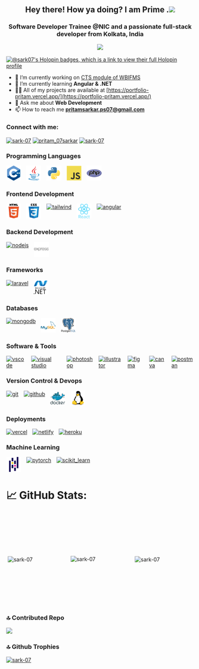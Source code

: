<h2 align="center"> Hey there! How ya doing? I am Prime .<img src="https://media.giphy.com/media/hvRJCLFzcasrR4ia7z/giphy.gif" width="35"></h2>
<h3 align="center">Software Developer Trainee @NIC and a passionate full-stack developer from Kolkata, India</h3>
<p align="center">
  <a href="https://github.com/DenverCoder1/readme-typing-svg"><img src="https://readme-typing-svg.herokuapp.com?lines=Computer+Science,+AKCSIT+'24;Interested+in+blockchain!;Full-Stack+Web+Developer+!!;AI+ML+Enthusiast;Always+love+to+hear+about+new+ideas!&center=true&width=500&height=50"></a>
</p>

[![@sark07's Holopin badges, which is a link to view their full Holopin profile](https://holopin.me/sark07)](https://holopin.io/@sark07)

- 🔭 I’m currently working on [CTS module of WBIFMS](https://uat.wbifms.gov.in/ifms)
- 🌱 I’m currently learning **Angular & .NET**
- 👨‍💻 All of my projects are available at [https://portfolio-pritam.vercel.app/](https://portfolio-pritam.vercel.app/)
- 💬 Ask me about **Web Development**
- 📫 How to reach me **pritamsarkar.ps07@gmail.com**

<h3 align="left">Connect with me:</h3>
<p align="left">
<a href="https://kaggle.com/sark-07" target="blank"><img align="center" src="https://raw.githubusercontent.com/rahuldkjain/github-profile-readme-generator/master/src/images/icons/Social/kaggle.svg" alt="sark-07" height="30" width="40" /></a>
<a href="https://instagram.com/pritam_07sarkar" target="blank"><img align="center" src="https://raw.githubusercontent.com/rahuldkjain/github-profile-readme-generator/master/src/images/icons/Social/instagram.svg" alt="pritam_07sarkar" height="30" width="40" /></a>
<a href="https://www.leetcode.com/sark-07" target="blank"><img align="center" src="https://raw.githubusercontent.com/rahuldkjain/github-profile-readme-generator/master/src/images/icons/Social/leet-code.svg" alt="sark-07" height="30" width="40" /></a>
</p>

<h3 align="left">Programming Languages</h3>
<div align="left" style="display: flex; gap: 1em;">
<a href="https://www.w3schools.com/cpp/" target="_blank" rel="noreferrer"> <img src="https://raw.githubusercontent.com/devicons/devicon/master/icons/cplusplus/cplusplus-original.svg" alt="cplusplus" width="40" height="40"/> </a>
<a href="https://www.java.com" target="_blank" rel="noreferrer"> <img src="https://raw.githubusercontent.com/devicons/devicon/master/icons/java/java-original.svg" alt="java" width="40" height="40"/> </a>
<a href="https://www.python.org" target="_blank" rel="noreferrer"> <img src="https://raw.githubusercontent.com/devicons/devicon/master/icons/python/python-original.svg" alt="python" width="40" height="40"/> </a>
<a href="https://developer.mozilla.org/en-US/docs/Web/JavaScript" target="_blank" rel="noreferrer"> <img src="https://raw.githubusercontent.com/devicons/devicon/master/icons/javascript/javascript-original.svg" alt="javascript" width="40" height="40"/> </a>
<a href="https://www.php.net" target="_blank" rel="noreferrer"><img src="https://raw.githubusercontent.com/devicons/devicon/master/icons/php/php-original.svg" alt="php" width="40" height="40"/></a>
</div>

<h3 align="left">Frontend Development</h3>
<div align="left" style="display: flex; gap: 1em;">
<a href="https://www.w3.org/html/" target="_blank" rel="noreferrer"> <img src="https://raw.githubusercontent.com/devicons/devicon/master/icons/html5/html5-original-wordmark.svg" alt="html5" width="40" height="40"/> </a>
<a href="https://www.w3schools.com/css/" target="_blank" rel="noreferrer"> <img src="https://raw.githubusercontent.com/devicons/devicon/master/icons/css3/css3-original-wordmark.svg" alt="css3" width="40" height="40"/> </a>
<a href="https://tailwindcss.com/" target="_blank" rel="noreferrer"> <img src="https://www.vectorlogo.zone/logos/tailwindcss/tailwindcss-icon.svg" alt="tailwind" width="40" height="40"/> </a>
<a href="https://reactjs.org/" target="_blank" rel="noreferrer"> <img src="https://raw.githubusercontent.com/devicons/devicon/master/icons/react/react-original-wordmark.svg" alt="react" width="40" height="40"/></a>
<a href="https://angular.io" target="_blank" rel="noreferrer"> <img src="https://angular.io/assets/images/logos/angular/angular.svg" alt="angular" width="40" height="40"/> </a>
</div>

<h3 align="left">Backend Development</h3>
<div align="left" style="display: flex; gap: 1em;">
<a href="https://nodejs.org" target="_blank" rel="noreferrer"> <img src="https://cdn.jsdelivr.net/gh/devicons/devicon@latest/icons/nodejs/nodejs-plain-wordmark.svg" alt="nodejs" width="40" height="40"/> </a> 
<a href="https://expressjs.com" target="_blank" rel="noreferrer"> <img src="https://raw.githubusercontent.com/devicons/devicon/master/icons/express/express-original-wordmark.svg" alt="express" width="40" height="40"/> </a>
</div>

<h3 align="left">Frameworks</h3>
<div align="left" style="display: flex; gap: 1em;">
<a href="https://laravel.com/" target="_blank" rel="noreferrer"> <img src="https://cdn.jsdelivr.net/gh/devicons/devicon@latest/icons/laravel/laravel-original.svg" alt="laravel" width="40" height="40"/> </a>
<a href="https://dotnet.microsoft.com/" target="_blank" rel="noreferrer"> <img src="https://raw.githubusercontent.com/devicons/devicon/master/icons/dot-net/dot-net-original-wordmark.svg" alt="dotnet" width="40" height="40"/> </a>
</div>

<h3 align="left">Databases</h3>
<div align="left" style="display: flex; gap: 1em;">
<a href="https://www.mongodb.com/" target="_blank" rel="noreferrer"> <img src="https://cdn.jsdelivr.net/gh/devicons/devicon@latest/icons/mongodb/mongodb-plain-wordmark.svg" alt="mongodb" width="40" height="40"/> </a>
<a href="https://www.mysql.com/" target="_blank" rel="noreferrer"> <img src="https://raw.githubusercontent.com/devicons/devicon/master/icons/mysql/mysql-original-wordmark.svg" alt="mysql" width="40" height="40"/> </a> 
<a href="https://www.postgresql.org" target="_blank" rel="noreferrer"> <img src="https://raw.githubusercontent.com/devicons/devicon/master/icons/postgresql/postgresql-original-wordmark.svg" alt="postgresql" width="40" height="40"/> </a> 
</div>

<h3 align="left">Software & Tools</h3>
<div align="left" style="display: flex; gap: 1em;">
<a href="" target="_blank" rel="noreferrer"> <img src="https://cdn.jsdelivr.net/gh/devicons/devicon@latest/icons/vscode/vscode-original-wordmark.svg" alt="vscode" width="40" height="40"/> </a>
<a href="https://visualstudio.microsoft.com/" target="_blank" rel="noreferrer"> <img src="https://cdn.jsdelivr.net/gh/devicons/devicon@latest/icons/visualstudio/visualstudio-original.svg" alt="visual studio" width="40" height="40"/> </a>
<a href="https://www.photoshop.com/en" target="_blank" rel="noreferrer"> <img src="https://cdn.jsdelivr.net/gh/devicons/devicon@latest/icons/photoshop/photoshop-original.svg" alt="photoshop" width="40" height="40"/> </a>
<a href="https://www.adobe.com/in/products/illustrator.html" target="_blank" rel="noreferrer"> <img src="https://www.vectorlogo.zone/logos/adobe_illustrator/adobe_illustrator-icon.svg" alt="illustrator" width="40" height="40"/> </a>
<a href="https://www.figma.com/" target="_blank" rel="noreferrer"> <img src="https://www.vectorlogo.zone/logos/figma/figma-icon.svg" alt="figma" width="40" height="40"/> </a>
<a href="https://www.canva.com/" target="_blank" rel="noreferrer"> <img src="https://cdn.jsdelivr.net/gh/devicons/devicon@latest/icons/canva/canva-original.svg" alt="canva" width="40" height="40"/> </a>
<a href="https://postman.com" target="_blank" rel="noreferrer"> <img src="https://www.vectorlogo.zone/logos/getpostman/getpostman-icon.svg" alt="postman" width="40" height="40"/> </a> 
</div>

<h3 align="left">Version Control & Devops</h3>
<div align="left" style="display: flex; gap: 1em;">
<a href="https://git-scm.com/" target="_blank" rel="noreferrer"> <img src="https://www.vectorlogo.zone/logos/git-scm/git-scm-icon.svg" alt="git" width="40" height="40"/> </a> 
<a href="https://github.com/" target="_blank" rel="noreferrer"> <img src="https://cdn.jsdelivr.net/gh/devicons/devicon@latest/icons/github/github-original.svg" alt="github" width="40" height="40"/> </a> 
<a href="https://www.docker.com/" target="_blank" rel="noreferrer"> <img src="https://raw.githubusercontent.com/devicons/devicon/master/icons/docker/docker-original-wordmark.svg" alt="docker" width="40" height="40"/> </a>         <a href="https://www.linux.org/" target="_blank" rel="noreferrer"> <img src="https://raw.githubusercontent.com/devicons/devicon/master/icons/linux/linux-original.svg" alt="linux" width="40" height="40"/> </a> 
</div>

<h3 align="left">Deployments</h3>
<div align="left" style="display: flex; gap: 1em;">
<a href="https://vercel.com/" target="_blank" rel="noreferrer"> <img src="https://cdn.jsdelivr.net/gh/devicons/devicon@latest/icons/vercel/vercel-original-wordmark.svg" alt="vercel" width="40" height="40"/> </a> 
<a href="https://netlify.com/" target="_blank" rel="noreferrer"> <img src="https://cdn.jsdelivr.net/gh/devicons/devicon@latest/icons/netlify/netlify-original-wordmark.svg" alt="netlify" width="40" height="40"/> </a> 
<a href="https://heroku.com" target="_blank" rel="noreferrer"> <img src="https://www.vectorlogo.zone/logos/heroku/heroku-icon.svg" alt="heroku" width="40" height="40"/> </a>
</div>

<h3 align="left">Machine Learning</h3>
<div align="left" style="display: flex; gap: 1em;">
<a href="https://pandas.pydata.org/" target="_blank" rel="noreferrer"> <img src="https://raw.githubusercontent.com/devicons/devicon/2ae2a900d2f041da66e950e4d48052658d850630/icons/pandas/pandas-original.svg" alt="pandas" width="40" height="40"/> </a>    <a href="https://pytorch.org/" target="_blank" rel="noreferrer"> <img src="https://www.vectorlogo.zone/logos/pytorch/pytorch-icon.svg" alt="pytorch" width="40" height="40"/> </a>  <a href="https://scikit-learn.org/" target="_blank" rel="noreferrer"> <img src="https://upload.wikimedia.org/wikipedia/commons/0/05/Scikit_learn_logo_small.svg" alt="scikit_learn" width="40" height="40"/> </a>
</div>

# 📈 GitHub Stats:

<div style="display: flex; gap: 1em; align-items: center; height: 250px;">
<p style="flex: 1;"> <img align="center" style="height: 100%; width: 100%; object-fit: cover;" src="https://github-readme-stats.vercel.app/api?username=sark-07&show_icons=true&locale=en" alt="sark-07" /></p>
<p style="flex: 1;"><img style="height: 100%; width: 100%; object-fit: cover;" align="left" src="https://github-readme-stats.vercel.app/api/top-langs?username=sark-07&show_icons=true&locale=en&layout=compact" alt="sark-07" /></p>
<p style="flex: 1;"><img align="center" style="height: 100%; width: 100%; object-fit: cover;" src="https://github-readme-streak-stats.herokuapp.com/?user=sark-07&" alt="sark-07" /></p>
</div>

### 🔝 Contributed Repo

![](https://github-contributor-stats.vercel.app/api?username=sark-07&limit=5&theme=&combine_all_yearly_contributions=true)

### 🔝 Github Trophies

<p align="left"> <a href="https://github.com/ryo-ma/github-profile-trophy"><img src="https://github-profile-trophy.vercel.app/?username=sark-07" alt="sark-07" /></a> </p>
